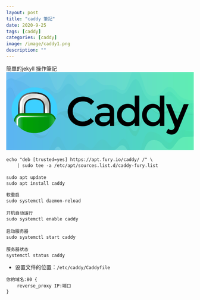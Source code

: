 ```yaml
---
layout: post
title: "caddy 筆記"
date: 2020-9-25
tags: [caddy]
categories: [caddy]
image: /image/caddy1.png
description: ""
---
```


簡單的jekyll 操作筆記
![](/image/caddy1.png)

```
echo "deb [trusted=yes] https://apt.fury.io/caddy/ /" \
    | sudo tee -a /etc/apt/sources.list.d/caddy-fury.list

sudo apt update
sudo apt install caddy
```

```
软重启
sudo systemctl daemon-reload

开机自动运行
sudo systemctl enable caddy

启动服务器
sudo systemctl start caddy

服务器状态
systemctl status caddy
```

* 设置文件的位置：`/etc/caddy/Caddyfile`

```
你的域名:80 {
    reverse_proxy IP:端口
}
```